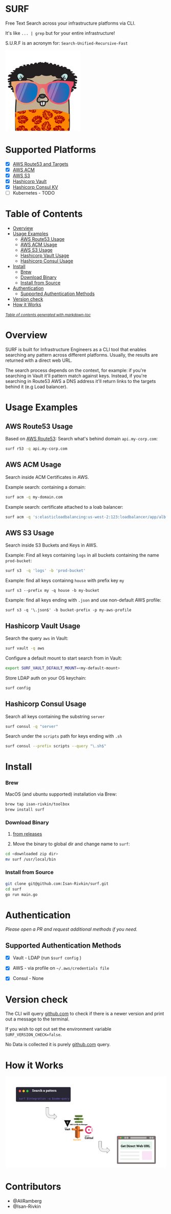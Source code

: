 # SURF

Free Text Search across your infrastructure platforms via CLI.

It's like `... | grep` but for your entire infrastructure!

S.U.R.F is an acronym for: `Search-Unified-Recursive-Fast` 


![image info](./docs/xs-logo.png)

# Supported Platforms

- [X] [AWS Route53 and Targets](https://github.com/Isan-Rivkin/route53-cli)
- [X] [AWS ACM](https://aws.amazon.com/certificate-manager/)
- [X] [AWS S3](https://aws.amazon.com/s3/)
- [x] [Hashicorp Vault](https://www.vaultproject.io/)
- [X] [Hashicorp Consul KV](https://www.consul.io/docs/dynamic-app-config/kv)
- [ ] Kubernetes - TODO  

# Table of Contents 

- [Overview](#overview)
- [Usage Examples](#usage-examples)
  * [AWS Route53 Usage](#aws-route53-usage)
  * [AWS ACM Usage](#aws-acm-usage)
  * [AWS S3 Usage](#aws-s3-usage)
  * [Hashicorp Vault Usage](#hashicorp-vault-usage)
  * [Hashicorp Consul Usage](#hashicorp-consul-usage)
- [Install](#install)
    + [Brew](#brew)
    + [Download Binary](#download-binary)
    + [Install from Source](#install-from-source)
- [Authentication](#authentication)
  * [Supported Authentication Methods](#supported-authentication-methods)
- [Version check](#version-check)
- [How it Works](#how-it-works)

<small><i><a href='http://ecotrust-canada.github.io/markdown-toc/'>Table of contents generated with markdown-toc</a></i></small>

# Overview

SURF is built for Infrastructure Engineers as a CLI tool that enables searching any pattern across different platforms. 
Usually, the results are returned with a direct web URL. 

The search process depends on the context, for example: if you're searching in Vault it'll pattern match against keys. Instead, if you're searching in Route53 AWS a DNS address it'll return links to the targets behind it (e.g Load balancer). 


# Usage Examples 

## AWS Route53 Usage 

Based on [AWS Route53](https://github.com/Isan-Rivkin/route53-cli): Search what's behind domain `api.my-corp.com`: 

```bash 
surf r53 -q api.my-corp.com
```

## AWS ACM Usage 

Search inside ACM Certificates in AWS.

Example search: containing a domain: 

```bash
surf acm -q my-domain.com
```

Example search: certificate attached to a loab balancer: 

```bash
surf acm -q 's:elasticloadbalancing:us-west-2:123:loadbalancer/app/alb' --filter-used-by
```

## AWS S3 Usage 

Search inside S3 Buckets and Keys in AWS. 

Example: Find all keys containing `logs` in all buckets containing the name `prod-bucket`:

```bash 
surf s3  -q 'logs' -b 'prod-bucket'
```

Example: find all keys containng `house` with prefix key `my`

```
surf s3 --prefix my -q house -b my-bucket
```

Example: find all keys ending with `.json` and use non-default AWS profile:

```
surf s3 -q '\.json$' -b bucket-prefix -p my-aws-profile 
```

## Hashicorp Vault Usage 

Search the query `aws` in Vault: 

```bash
surf vault -q aws 
```

Configure a default mount to start search from in Vault: 

```bash
export SURF_VAULT_DEFAULT_MOUNT=<my-default-mount>
```

Store LDAP auth on your OS keychain: 

```bash
surf config
```

## Hashicorp Consul Usage

Search all keys containing the substring `server` 

```bash
surf consul -q "server"
```

Search under the `scripts` path for keys ending with `.sh`

```bash
surf consul --prefix scripts --query "\.sh$"
```

# Install 

### Brew 

MacOS (and ubuntu supported) installation via Brew:

```bash
brew tap isan-rivkin/toolbox
brew install surf
```

### Download Binary

1. [from releases](https://github.com/Isan-Rivkin/surf/releases)

2. Move the binary to global dir and change name to `surf`:

```bash
cd <downloaded zip dir>
mv surf /usr/local/bin
```

### Install from Source

```bash
git clone git@github.com:Isan-Rivkin/surf.git
cd surf
go run main.go
```

# Authentication

*Please open a PR and request additional methods if you need.*

## Supported Authentication Methods 

- [x] Vault - LDAP (run `$surf config` )
- [x] AWS - via profile on `~/.aws/credentials file`
- [x] Consul - None


# Version check 

The CLI will query [github.com](https://github.com/Isan-Rivkin/surf/releases) to check if there is a newer version and print out a message to the terminal.

If you wish to opt out set the environment variable `SURF_VERSION_CHECK=false`. 

No Data is collected it is purely [github.com](https://github.com/Isan-Rivkin/surf/releases) query.


# How it Works 

![image info](./docs/surf-flow.png)

# Contributors 

* @AliRamberg  
* @Isan-Rivkin
